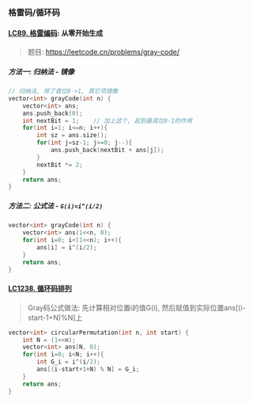### 格雷码/循环码

#### [LC89. 格雷编码](/workspace/89.%E6%A0%BC%E9%9B%B7%E7%BC%96%E7%A0%81.cpp): 从零开始生成

> 题目: https://leetcode.cn/problems/gray-code/

##### 方法一: 归纳法 - 镜像
```CPP
// 归纳法, 除了首位0->1, 其它项镜像
vector<int> grayCode(int n) {
    vector<int> ans;
    ans.push_back(0);
    int nextBit = 1;    // 加上这个, 起到最高位0-1的作用
    for(int i=1; i<=n; i++){
        int sz = ans.size();
        for(int j=sz-1; j>=0; j--){
            ans.push_back(nextBit + ans[j]);
        }
        nextBit *= 2;
    }
    return ans;
}
```

##### 方法二: 公式法 - `G(i)=i^(i/2)`
```CPP
vector<int> grayCode(int n) {
    vector<int> ans(1<<n, 0);
    for(int i=0; i<(1<<n); i++){
        ans[i] = i^(i/2);
    }
    return ans;
}
```


#### [LC1238. 循环码排列](https://leetcode.cn/problems/circular-permutation-in-binary-representation/)

> Gray码公式做法: 先计算相对位置i的值G(i), 然后赋值到实际位置ans[(i-start-1+N)%N]上

```CPP
vector<int> circularPermutation(int n, int start) {
    int N = (1<<n);
    vector<int> ans(N, 0);
    for(int i=0; i<N; i++){
        int G_i = i^(i/2);
        ans[(i-start+1+N) % N] = G_i;
    }
    return ans;
}
```